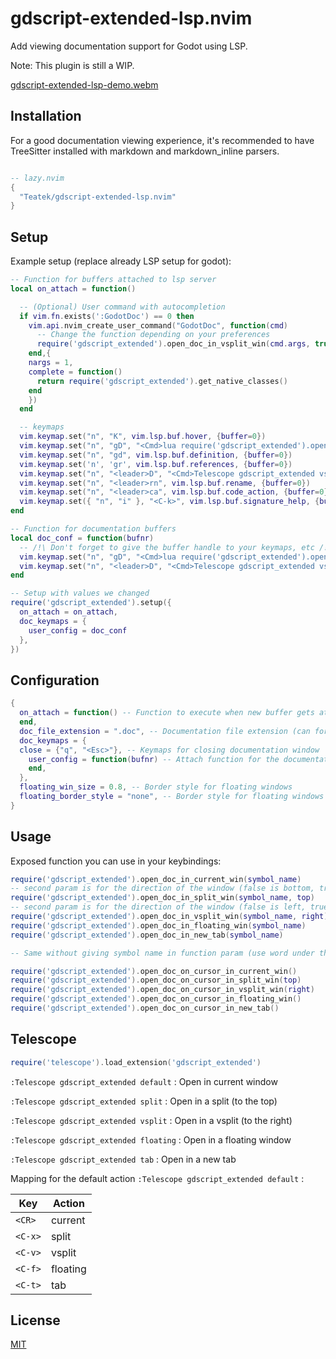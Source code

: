 # gdscript-extended-lsp.nvim

Add viewing documentation support for Godot using LSP.

Note: This plugin is still a WIP.

[gdscript-extended-lsp-demo.webm](https://github.com/Teatek/gdscript-extended-lsp.nvim/assets/38403802/0fb814b9-b28d-4399-bcff-81270aa6a36d)

## Installation

For a good documentation viewing experience, it's recommended to have TreeSitter installed with markdown and markdown_inline parsers.

```lua

-- lazy.nvim
{
  "Teatek/gdscript-extended-lsp.nvim"
}
```

## Setup

Example setup (replace already LSP setup for godot):

```lua
-- Function for buffers attached to lsp server
local on_attach = function()

  -- (Optional) User command with autocompletion
  if vim.fn.exists(':GodotDoc') == 0 then
    vim.api.nvim_create_user_command("GodotDoc", function(cmd)
      -- Change the function depending on your preferences 
      require('gdscript_extended').open_doc_in_vsplit_win(cmd.args, true)
    end,{
    nargs = 1,
    complete = function()
      return require('gdscript_extended').get_native_classes()
    end
    })
  end

  -- keymaps
  vim.keymap.set("n", "K", vim.lsp.buf.hover, {buffer=0})
  vim.keymap.set("n", "gD", "<Cmd>lua require('gdscript_extended').open_doc_on_cursor_in_vsplit_win(true)<CR>", {buffer=0})
  vim.keymap.set("n", "gd", vim.lsp.buf.definition, {buffer=0})
  vim.keymap.set('n', 'gr', vim.lsp.buf.references, {buffer=0})
  vim.keymap.set("n", "<leader>D", "<Cmd>Telescope gdscript_extended vsplit<CR>", {buffer=0})
  vim.keymap.set("n", "<leader>rn", vim.lsp.buf.rename, {buffer=0})
  vim.keymap.set("n", "<leader>ca", vim.lsp.buf.code_action, {buffer=0})
  vim.keymap.set({ "n", "i" }, "<C-k>", vim.lsp.buf.signature_help, {buffer=0})
end

-- Function for documentation buffers
local doc_conf = function(bufnr)
  -- /!\ Don't forget to give the buffer handle to your keymaps, etc /!\
  vim.keymap.set("n", "gD", "<Cmd>lua require('gdscript_extended').open_doc_on_cursor_in_vsplit_win(true)<CR>", {buffer=bufnr})
  vim.keymap.set("n", "<leader>D", "<Cmd>Telescope gdscript_extended vsplit<CR>", {buffer=bufnr})
end

-- Setup with values we changed
require('gdscript_extended').setup({
  on_attach = on_attach,
  doc_keymaps = {
    user_config = doc_conf
  },
})
 ```

## Configuration

```lua
{
  on_attach = function() -- Function to execute when new buffer gets attached to lsp
  end,
  doc_file_extension = ".doc", -- Documentation file extension (can for example allow a better search in buffers list with telescope)
  doc_keymaps = {
  close = {"q", "<Esc>"}, -- Keymaps for closing documentation window
    user_config = function(bufnr) -- Attach function for the documentation buffer
    end,
  },
  floating_win_size = 0.8, -- Border style for floating windows
  floating_border_style = "none", -- Border style for floating windows (can be a string or an array: "none", "single", "double", "solid", "shadow")
}
```

## Usage

Exposed function you can use in your keybindings:
```lua
require('gdscript_extended').open_doc_in_current_win(symbol_name)
-- second param is for the direction of the window (false is bottom, true is top)
require('gdscript_extended').open_doc_in_split_win(symbol_name, top)
-- second param is for the direction of the window (false is left, true is right)
require('gdscript_extended').open_doc_in_vsplit_win(symbol_name, right)
require('gdscript_extended').open_doc_in_floating_win(symbol_name)
require('gdscript_extended').open_doc_in_new_tab(symbol_name)

-- Same without giving symbol name in function param (use word under the cursor)

require('gdscript_extended').open_doc_on_cursor_in_current_win()
require('gdscript_extended').open_doc_on_cursor_in_split_win(top)
require('gdscript_extended').open_doc_on_cursor_in_vsplit_win(right)
require('gdscript_extended').open_doc_on_cursor_in_floating_win()
require('gdscript_extended').open_doc_on_cursor_in_new_tab()

```

## Telescope

```lua
require('telescope').load_extension('gdscript_extended')
```


`:Telescope gdscript_extended default` : Open in current window

`:Telescope gdscript_extended split` : Open in a split (to the top)

`:Telescope gdscript_extended vsplit` : Open in a vsplit (to the right)

`:Telescope gdscript_extended floating` : Open in a floating window

`:Telescope gdscript_extended tab` : Open in a new tab



Mapping for the default action `:Telescope gdscript_extended default` :

| Key      | Action   |
|----------|----------|
| `<CR>`   | current  |
| `<C-x>`  | split    |
| `<C-v>`  | vsplit   |
| `<C-f>`  | floating |
| `<C-t>`  | tab      |


## License

[MIT](./LICENSE)
